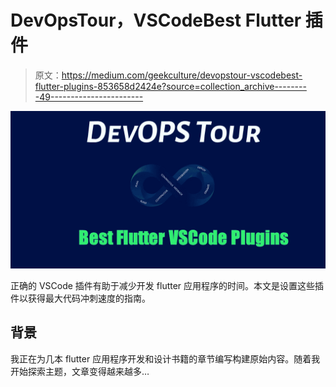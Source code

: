 # DevOpsTour，VSCodeBest Flutter 插件

> 原文：<https://medium.com/geekculture/devopstour-vscodebest-flutter-plugins-853658d2424e?source=collection_archive---------49----------------------->

![](img/c2dc41780e08bcb7beb8e3ef33ff91b3.png)

正确的 VSCode 插件有助于减少开发 flutter 应用程序的时间。本文是设置这些插件以获得最大代码冲刺速度的指南。

## **背景**

我正在为几本 flutter 应用程序开发和设计书籍的章节编写构建原始内容。随着我开始探索主题，文章变得越来越多…